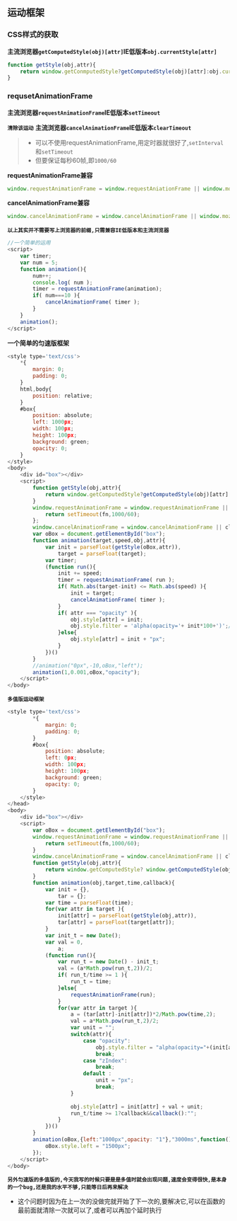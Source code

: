 ## 运动框架
### CSS样式的获取
**主流浏览器`getComputedStyle(obj)[attr]`IE低版本`obj.currentStyle[attr]`**

```js
function getStyle(obj,attr){
    return window.getConmputedStyle?getComputedStyle(obj)[attr]:obj.currentStyle[attr];
}
```

### requsetAnimationFrame
**主流浏览器`requestAnimationFrame`IE低版本`setTimeout`**

**`清除该运动`**
**主流浏览器`cancelAnimationFrame`IE低版本`clearTimeout`**
> + 可以不使用requestAnimationFrame,用定时器就很好了,`setInterval`和`setTimeout`
> + 但要保证每秒60帧,即`1000/60`

**requestAnimationFrame兼容**

```js
window.requestAnimationFrame = window.requestAniationFrame || window.mozRequsetAnimationFrame || window.webkitRequestAnimationFrame || window.msRequsetAnimationFrame || function (fn){setTimeout(fn,1000/60)}
```

**cancelAnimationFrame兼容**

```js
window.cancelAnimationFrame = window.cancelAnimationFrame || window.mozCancelAnimationFrame || window.webkitCancelAnimationFrame || window.msCancelAnimationFrame || clearTimeout
```

**`以上其实并不需要写上浏览器的前缀,只需兼容IE低版本和主流浏览器`**

```js
//一个简单的运用
<script>
	var timer;
	var num = 5;
	function animation(){
		num++;
		console.log( num );
		timer = requestAnimationFrame(animation);
		if( num===10 ){
			cancelAnimationFrame( timer );
		}
	}
	animation();
</script>
```

**一个简单的匀速版框架**

```js
<style type='text/css'>
	*{
		margin: 0;
		padding: 0;
	}
	html,body{
		position: relative;
	}
	#box{
		position: absolute;
		left: 1000px;
		width: 100px;
		height: 100px;
		background: green;
		opacity: 0;
	}
</style>
<body>
	<div id="box"></div>
	<script>
		function getStyle(obj,attr){
			return window.getComputedStyle?getComputedStyle(obj)[attr] : obj.currentStyle[attr];
		}
		window.requestAnimationFrame = window.requestAnimationFrame || function (fn){
			return setTimeout(fn,1000/60);
		};
		window.cancelAnimationFrame = window.cancelAnimationFrame || clearTimeout;
		var oBox = document.getElementById("box");
		function animation(target,speed,obj,attr){
			var init = parseFloat(getStyle(oBox,attr)),
				target = parseFloat(target);
			var timer;
			(function run(){
				init += speed;
				timer = requestAnimationFrame( run );
				if( Math.abs(target-init) <= Math.abs(speed) ){
					init = target;
					cancelAnimationFrame( timer );
				}
				if( attr === "opacity" ){
					obj.style[attr] = init;
					obj.style.filter = 'alpha(opacity='+ init*100+')';//兼容IE低版本
				}else{
					obj.style[attr] = init + "px";
				}
			})()
		}
		//animation("0px",-10,oBox,"left");
		animation(1,0.001,oBox,"opacity");
	</script>
</body>
```

**`多值版运动框架`**

```js
<style type='text/css'>
		*{
			margin: 0;
			padding: 0;
		}
		#box{
			position: absolute;
			left: 0px;
			width: 100px;
			height: 100px;
			background: green;
			opacity: 0;
		}
	</style>
</head>
<body>
	<div id="box"></div>
	<script>
		var oBox = document.getElementById("box");
		window.requestAnimationFrame = window.requestAnimationFrame || function (fn){
			return setTimeout(fn,1000/60);
		} 
		window.cancelAnimationFrame = window.cancelAnimationFrame || clearTimeout;
		function getStyle(obj,attr){
			return window.getComputedStyle? window.getComputedStyle(obj)[attr] : obj.currentStyle[attr];
		}
		function animation(obj,target,time,callback){
			var init = {},
				tar = {};
			var time = parseFloat(time);
			for(var attr in target ){
				init[attr] = parseFloat(getStyle(obj,attr)),
				tar[attr] = parseFloat(target[attr]);
			}
			var init_t = new Date();
			var val = 0,
				a;
			(function run(){
				var run_t = new Date() - init_t;
				val = (a*Math.pow(run_t,2))/2;
				if( run_t/time >= 1 ){
					run_t = time;
				}else{
					requestAnimationFrame(run);
				}
				for(var attr in target ){
					a = (tar[attr]-init[attr])*2/Math.pow(time,2);
					val = a*Math.pow(run_t,2)/2;
					var unit = "";
					switch(attr){
						case "opacity":
							obj.style.filter = "alpha(opacity="+(init[attr]+val)*100+")";
							break;
						case "zIndex":
							break;
						default :
							unit = "px";
							break;
					}
					
					obj.style[attr] = init[attr] + val + unit;
					run_t/time >= 1?callback&&callback():"";
				}
			})()
		}
		animation(oBox,{left:"1000px",opacity: "1"},"3000ms",function(){
			oBox.style.left = "1500px";
		});
	</script>
</body>
```

**`另外匀速版的多值版的,今天我写的时候只要是是多值时就会出现问题,速度会变得很快,是本身的一个bug,还是我的水平不够,只能等日后再来解决`**

- 这个问题时因为在上一次的没做完就开始了下一次的,要解决它,可以在函数的最前面就清除一次就可以了,或者可以再加个延时执行